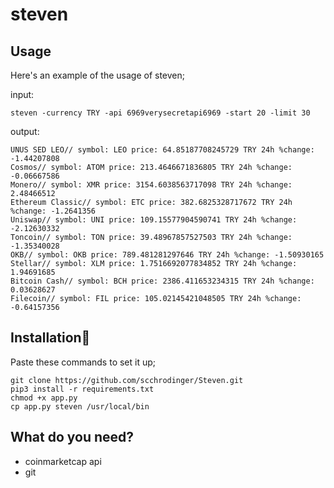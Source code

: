 # steven

## Usage
Here's an example of the usage of steven;

input:
```
steven -currency TRY -api 6969verysecretapi6969 -start 20 -limit 30
```

output:
```
UNUS SED LEO// symbol: LEO price: 64.85187708245729 TRY 24h %change: -1.44207808
Cosmos// symbol: ATOM price: 213.4646671836805 TRY 24h %change: -0.06667586
Monero// symbol: XMR price: 3154.6038563717098 TRY 24h %change: 2.48466512
Ethereum Classic// symbol: ETC price: 382.6825328717672 TRY 24h %change: -1.2641356
Uniswap// symbol: UNI price: 109.15577904590741 TRY 24h %change: -2.12630332
Toncoin// symbol: TON price: 39.48967857527503 TRY 24h %change: -1.35340028
OKB// symbol: OKB price: 789.481281297646 TRY 24h %change: -1.50930165
Stellar// symbol: XLM price: 1.7516692077834852 TRY 24h %change: 1.94691685
Bitcoin Cash// symbol: BCH price: 2386.411653234315 TRY 24h %change: 0.03628627
Filecoin// symbol: FIL price: 105.02145421048505 TRY 24h %change: -0.64157356
```


## Installation🗿
Paste these commands to set it up;
```
git clone https://github.com/scchrodinger/Steven.git
pip3 install -r requirements.txt
chmod +x app.py
cp app.py steven /usr/local/bin
```

## What do you need?
  * coinmarketcap api
  * git
